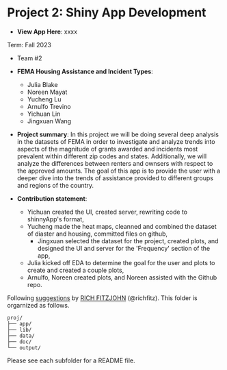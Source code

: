 # Project 2: Shiny App Development

+ **View App Here**: xxxx

Term: Fall 2023

+ Team #2
+ **FEMA Housing Assistance and Incident Types**:
	+ Julia Blake
	+ Noreen Mayat
	+ Yucheng Lu
	+ Arnulfo Trevino
	+ Yichuan Lin
 	+ Jingxuan Wang

+ **Project summary**: In this project we will be doing several deep analysis in the datasets of FEMA in order to investigate and analyze trends into aspects of the magnitude of grants awarded and incidents most prevalent within different zip codes and states. Additionally, we will analyze the differences between renters and ownsers with respect to the approved amounts. The goal of this app is to provide the user with a deeper dive into the trends of assistance provided to different groups and regions of the country.

+ **Contribution statement**:
	+ Yichuan created the UI, created server, rewriting code to shinnyApp's format,
	+ Yucheng made the heat maps, cleanned and combined the dataset of diaster and housing, committed files on github,
        + Jingxuan selected the dataset for the project, created plots, and designed the UI and server for the 'Frequency' section of the app,
	+ Julia kicked off EDA to determine the goal for the user and plots to create and created a couple plots,
	+ Arnulfo, Noreen created plots, and Noreen assisted with the Github repo.

Following [suggestions](http://nicercode.github.io/blog/2013-04-05-projects/) by [RICH FITZJOHN](http://nicercode.github.io/about/#Team) (@richfitz). This folder is orgarnized as follows.

```
proj/
├── app/
├── lib/
├── data/
├── doc/
└── output/
```

Please see each subfolder for a README file.

